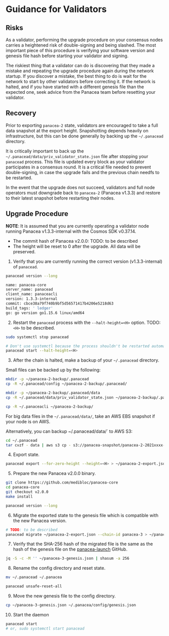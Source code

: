 # Guidance for Validators

## Risks

As a validator, performing the upgrade procedure on your consensus nodes carries a heightened risk of double-signing and being slashed.
The most important piece of this procedure is verifying your software version and genesis file hash before starting your validator and signing.

The riskiest thing that a validator can do is discovering that they made a mistake and repeating the upgrade procedure again during the network startup.
If you discover a mistake, the best thing to do is wait for the network to start by other validators before correcting it.
If the network is halted, and if you have started with a different genesis file than the expected one,
seek advice from the Panacea team before resetting your validator.

## Recovery

Prior to exporting `panacea-2` state, validators are encouraged to take a full data snapshot at the export height.
Snapshotting depends heavily on infrastructure, but this can be done generally by backing up the `~/.panacead` directory.

It is critically important to back up the `~/.panacead/data/priv_validator_state.json` file after stopping your `panacead` process.
This file is updated every block as your validator participates in a consensus round.
It is a critical file needed to prevent double-signing, in case the upgrade fails and the previous chain needfs to be restarted.

In the event that the upgrade does not succeed, validators and full node operators must downgrade back to `panacea-2` (Panacea v1.3.3)
and restore to their latest snapshot before restarting their nodes.

## Upgrade Procedure

**NOTE**: It is assumed that you are currently operating a validator node running Panacea v1.3.3-internal with the Cosmos SDK v0.37.14.

- The commit hash of Panacea v2.0.0: TODO: to be described
- The height will be reset to 0 after the upgrade. All data will be preserved.

1. Verify that you are currently running the correct version (v1.3.3-internal) of `panacead`.
```bash
panacead version --long

name: panacea-core
server_name: panacead
client_name: panaceacli
version: 1.3.3-internal
commit: cbce38a79f740b9bf5d56571417b4206e5218d63
build_tags: ' ledger'
go: go version go1.15.6 linux/amd64
```

2. Restart the `panacead` process with the `--halt-height=<H>` option. TODO: `<H>` to be described.
```bash
sudo systemctl stop panacead

# Don't use systemctl because the process shouldn't be restarted automatically after being halted.
panacead start --halt-height=<H> 
```

3. After the chain is halted, make a backup of your `~/.panacead` directory.

Small files can be backed up by the following:
```bash
mkdir -p ~/panacea-2-backup/.panacead
cp -R ~/.panacead/config ~/panacea-2-backup/.panacead/

mkdir -p ~/panacea-2-backup/.panacead/data
cp -R ~/.panacead/data/priv_validator_state.json ~/panacea-2-backup/.panacead/data/

cp -R ~/.panaceacli ~/panacea-2-backup/
```

For big data files in the `~/.panacead/data/`, take an AWS EBS snapshot if your node is on AWS.

Alternatively, you can backup ~/.panacead/data/` to AWS S3:
```bash
cd ~/.panacead
tar cvzf - data | aws s3 cp - s3://panacea-snapshot/panacea-2-2021xxxx-v1.3.3.tar.gz
```

4. Export state.
```bash
panacead export --for-zero-height --height=<H> > ~/panacea-2-export.json
```

5. Prepare the new Panacea v2.0.0 binary.
```bash
git clone https://github.com/medibloc/panacea-core
cd panacea-core
git checkout v2.0.0
make install

panacead version --long
```

6. Migrate the exported state to the genesis file which is compatible with the new Panacea version.
```bash
# TODO: to be described
panacead migrate ~/panacea-2-export.json --chain-id panacea-3 > ~/panacea-3-genesis.json
```

7. Verify that the SHA-256 hash of the migrated file is the same as the hash of the genesis file
   on the [panacea-launch](https://github.com/medibloc/panacea-launch/panacea-3/genesis.json) GitHub.
```bash
jq -S -c -M '' ~/panacea-3-genesis.json | shasum -a 256
```

8. Rename the config directory and reset state.
```bash
mv ~/.panacead ~/.panacea

panacead unsafe-reset-all
```

9. Move the new genesis file to the config directory.
```bash
cp ~/panacea-3-genesis.json ~/.panacea/config/genesis.json
```

10. Start the daemon
```bash
panacead start
# or, sudo systemctl start panacead
```